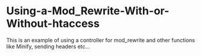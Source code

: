 # Using-a-Mod_Rewrite-With-or-Without-htaccess


This is an example of using a controller for mod_rewrite and other functions like Minify, sending headers etc...
